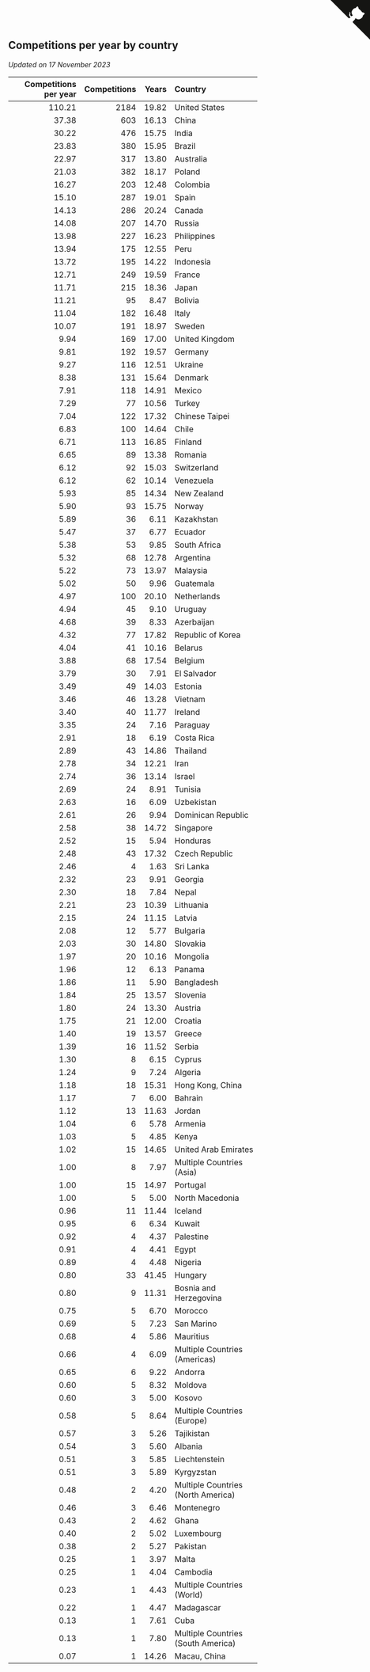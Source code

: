## Competitions per year by country

*Updated on 17 November 2023*

| Competitions per year | Competitions | Years | Country |
| ---: | ---: | ---: | :--- |
| 110.21 | 2184 | 19.82 | United States |
| 37.38 | 603 | 16.13 | China |
| 30.22 | 476 | 15.75 | India |
| 23.83 | 380 | 15.95 | Brazil |
| 22.97 | 317 | 13.80 | Australia |
| 21.03 | 382 | 18.17 | Poland |
| 16.27 | 203 | 12.48 | Colombia |
| 15.10 | 287 | 19.01 | Spain |
| 14.13 | 286 | 20.24 | Canada |
| 14.08 | 207 | 14.70 | Russia |
| 13.98 | 227 | 16.23 | Philippines |
| 13.94 | 175 | 12.55 | Peru |
| 13.72 | 195 | 14.22 | Indonesia |
| 12.71 | 249 | 19.59 | France |
| 11.71 | 215 | 18.36 | Japan |
| 11.21 | 95 | 8.47 | Bolivia |
| 11.04 | 182 | 16.48 | Italy |
| 10.07 | 191 | 18.97 | Sweden |
| 9.94 | 169 | 17.00 | United Kingdom |
| 9.81 | 192 | 19.57 | Germany |
| 9.27 | 116 | 12.51 | Ukraine |
| 8.38 | 131 | 15.64 | Denmark |
| 7.91 | 118 | 14.91 | Mexico |
| 7.29 | 77 | 10.56 | Turkey |
| 7.04 | 122 | 17.32 | Chinese Taipei |
| 6.83 | 100 | 14.64 | Chile |
| 6.71 | 113 | 16.85 | Finland |
| 6.65 | 89 | 13.38 | Romania |
| 6.12 | 92 | 15.03 | Switzerland |
| 6.12 | 62 | 10.14 | Venezuela |
| 5.93 | 85 | 14.34 | New Zealand |
| 5.90 | 93 | 15.75 | Norway |
| 5.89 | 36 | 6.11 | Kazakhstan |
| 5.47 | 37 | 6.77 | Ecuador |
| 5.38 | 53 | 9.85 | South Africa |
| 5.32 | 68 | 12.78 | Argentina |
| 5.22 | 73 | 13.97 | Malaysia |
| 5.02 | 50 | 9.96 | Guatemala |
| 4.97 | 100 | 20.10 | Netherlands |
| 4.94 | 45 | 9.10 | Uruguay |
| 4.68 | 39 | 8.33 | Azerbaijan |
| 4.32 | 77 | 17.82 | Republic of Korea |
| 4.04 | 41 | 10.16 | Belarus |
| 3.88 | 68 | 17.54 | Belgium |
| 3.79 | 30 | 7.91 | El Salvador |
| 3.49 | 49 | 14.03 | Estonia |
| 3.46 | 46 | 13.28 | Vietnam |
| 3.40 | 40 | 11.77 | Ireland |
| 3.35 | 24 | 7.16 | Paraguay |
| 2.91 | 18 | 6.19 | Costa Rica |
| 2.89 | 43 | 14.86 | Thailand |
| 2.78 | 34 | 12.21 | Iran |
| 2.74 | 36 | 13.14 | Israel |
| 2.69 | 24 | 8.91 | Tunisia |
| 2.63 | 16 | 6.09 | Uzbekistan |
| 2.61 | 26 | 9.94 | Dominican Republic |
| 2.58 | 38 | 14.72 | Singapore |
| 2.52 | 15 | 5.94 | Honduras |
| 2.48 | 43 | 17.32 | Czech Republic |
| 2.46 | 4 | 1.63 | Sri Lanka |
| 2.32 | 23 | 9.91 | Georgia |
| 2.30 | 18 | 7.84 | Nepal |
| 2.21 | 23 | 10.39 | Lithuania |
| 2.15 | 24 | 11.15 | Latvia |
| 2.08 | 12 | 5.77 | Bulgaria |
| 2.03 | 30 | 14.80 | Slovakia |
| 1.97 | 20 | 10.16 | Mongolia |
| 1.96 | 12 | 6.13 | Panama |
| 1.86 | 11 | 5.90 | Bangladesh |
| 1.84 | 25 | 13.57 | Slovenia |
| 1.80 | 24 | 13.30 | Austria |
| 1.75 | 21 | 12.00 | Croatia |
| 1.40 | 19 | 13.57 | Greece |
| 1.39 | 16 | 11.52 | Serbia |
| 1.30 | 8 | 6.15 | Cyprus |
| 1.24 | 9 | 7.24 | Algeria |
| 1.18 | 18 | 15.31 | Hong Kong, China |
| 1.17 | 7 | 6.00 | Bahrain |
| 1.12 | 13 | 11.63 | Jordan |
| 1.04 | 6 | 5.78 | Armenia |
| 1.03 | 5 | 4.85 | Kenya |
| 1.02 | 15 | 14.65 | United Arab Emirates |
| 1.00 | 8 | 7.97 | Multiple Countries (Asia) |
| 1.00 | 15 | 14.97 | Portugal |
| 1.00 | 5 | 5.00 | North Macedonia |
| 0.96 | 11 | 11.44 | Iceland |
| 0.95 | 6 | 6.34 | Kuwait |
| 0.92 | 4 | 4.37 | Palestine |
| 0.91 | 4 | 4.41 | Egypt |
| 0.89 | 4 | 4.48 | Nigeria |
| 0.80 | 33 | 41.45 | Hungary |
| 0.80 | 9 | 11.31 | Bosnia and Herzegovina |
| 0.75 | 5 | 6.70 | Morocco |
| 0.69 | 5 | 7.23 | San Marino |
| 0.68 | 4 | 5.86 | Mauritius |
| 0.66 | 4 | 6.09 | Multiple Countries (Americas) |
| 0.65 | 6 | 9.22 | Andorra |
| 0.60 | 5 | 8.32 | Moldova |
| 0.60 | 3 | 5.00 | Kosovo |
| 0.58 | 5 | 8.64 | Multiple Countries (Europe) |
| 0.57 | 3 | 5.26 | Tajikistan |
| 0.54 | 3 | 5.60 | Albania |
| 0.51 | 3 | 5.85 | Liechtenstein |
| 0.51 | 3 | 5.89 | Kyrgyzstan |
| 0.48 | 2 | 4.20 | Multiple Countries (North America) |
| 0.46 | 3 | 6.46 | Montenegro |
| 0.43 | 2 | 4.62 | Ghana |
| 0.40 | 2 | 5.02 | Luxembourg |
| 0.38 | 2 | 5.27 | Pakistan |
| 0.25 | 1 | 3.97 | Malta |
| 0.25 | 1 | 4.04 | Cambodia |
| 0.23 | 1 | 4.43 | Multiple Countries (World) |
| 0.22 | 1 | 4.47 | Madagascar |
| 0.13 | 1 | 7.61 | Cuba |
| 0.13 | 1 | 7.80 | Multiple Countries (South America) |
| 0.07 | 1 | 14.26 | Macau, China |


<a href="https://github.com/jonatanklosko/wca_statistics" class="github-corner" aria-label="View source on Github"><svg width="80" height="80" viewBox="0 0 250 250" style="fill:#151513; color:#fff; position: absolute; top: 0; border: 0; right: 0;" aria-hidden="true"><path d="M0,0 L115,115 L130,115 L142,142 L250,250 L250,0 Z"></path><path d="M128.3,109.0 C113.8,99.7 119.0,89.6 119.0,89.6 C122.0,82.7 120.5,78.6 120.5,78.6 C119.2,72.0 123.4,76.3 123.4,76.3 C127.3,80.9 125.5,87.3 125.5,87.3 C122.9,97.6 130.6,101.9 134.4,103.2" fill="currentColor" style="transform-origin: 130px 106px;" class="octo-arm"></path><path d="M115.0,115.0 C114.9,115.1 118.7,116.5 119.8,115.4 L133.7,101.6 C136.9,99.2 139.9,98.4 142.2,98.6 C133.8,88.0 127.5,74.4 143.8,58.0 C148.5,53.4 154.0,51.2 159.7,51.0 C160.3,49.4 163.2,43.6 171.4,40.1 C171.4,40.1 176.1,42.5 178.8,56.2 C183.1,58.6 187.2,61.8 190.9,65.4 C194.5,69.0 197.7,73.2 200.1,77.6 C213.8,80.2 216.3,84.9 216.3,84.9 C212.7,93.1 206.9,96.0 205.4,96.6 C205.1,102.4 203.0,107.8 198.3,112.5 C181.9,128.9 168.3,122.5 157.7,114.1 C157.9,116.9 156.7,120.9 152.7,124.9 L141.0,136.5 C139.8,137.7 141.6,141.9 141.8,141.8 Z" fill="currentColor" class="octo-body"></path></svg></a><style>.github-corner:hover .octo-arm{animation:octocat-wave 560ms ease-in-out}@keyframes octocat-wave{0%,100%{transform:rotate(0)}20%,60%{transform:rotate(-25deg)}40%,80%{transform:rotate(10deg)}}@media (max-width:500px){.github-corner:hover .octo-arm{animation:none}.github-corner .octo-arm{animation:octocat-wave 560ms ease-in-out}}</style>

